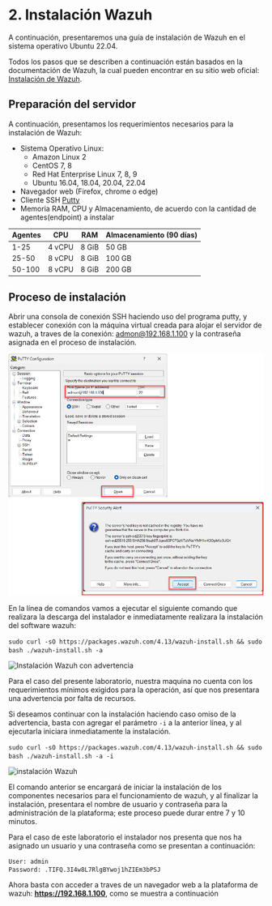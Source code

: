 # 2. Instalación Wazuh
A continuación, presentaremos una guía de instalación de Wazuh en el sistema operativo Ubuntu 22.04.


Todos los pasos que se describen a continuación están basados en la documentación de Wazuh, la cual pueden encontrar en su sitio web oficial: [Instalación de Wazuh](https://documentation.wazuh.com/current/installation-guide/index.html).

## Preparación del servidor
A continuación, presentamos los requerimientos necesarios para la instalación de Wazuh:
- Sistema Operativo Linux: 
  - Amazon Linux 2
  - CentOS 7, 8
  - Red Hat Enterprise Linux 7, 8, 9
  - Ubuntu 16.04, 18.04, 20.04, 22.04
- Navegador web (Firefox, chrome o edge)
- Cliente SSH [Putty](https://the.earth.li/~sgtatham/putty/latest/w64/putty.exe)
- Memoria RAM, CPU y Almacenamiento, de acuerdo con la cantidad de agentes(endpoint) a instalar

| Agentes | CPU | RAM | Almacenamiento (90 días) |
|-----------|-----------|-----------|-----------|
| 1-25 | 4 vCPU | 8 GiB | 50 GB |
| 25-50 | 8 vCPU | 8 GiB | 100 GB |
| 50-100 | 8 vCPU | 8 GiB | 200 GB |


## Proceso de instalación
Abrir una consola de conexión SSH haciendo uso del programa putty, y establecer conexión con la máquina virtual creada para alojar el servidor de wazuh, a traves de la conexión: admon@192.168.1.100 y la contraseña asignada en el proceso de instalación.

![Conexión a traves de Putty](https://github.com/hernandopena/Wazuh/blob/f088487f5339447e9d956de680fe8ced8d50eb16/2.%20Instalacion%20Wazuh/imagenes/conexion_putty.jpg)

En la línea de comandos vamos a ejecutar el siguiente comando que realizara la descarga del instalador e inmediatamente realizara la instalación del software wazuh:

```sudo curl -sO https://packages.wazuh.com/4.13/wazuh-install.sh && sudo bash ./wazuh-install.sh -a```

![Instalación Wazuh con advertencia](https://github.com/hernandopena/Wazuh/blob/d8ec2a8b8dbb2b61d67ab17713d805c6a96e1cd8/2.%20Instalacion%20Wazuh/imagenes/instalacion_wazuh_advertencia.jpg)

Para el caso del presente laboratorio, nuestra maquina no cuenta con los requerimientos mínimos exigidos para la operación, así que nos presentara una advertencia por falta de recursos.

Si deseamos continuar con la instalación haciendo caso omiso de la advertencia, basta con agregar el parámetro ```-i``` a la anterior línea, y al ejecutarla iniciara inmediatamente la instalación.

```sudo curl -sO https://packages.wazuh.com/4.13/wazuh-install.sh && sudo bash ./wazuh-install.sh -a -i```

![instalación Wazuh](https://github.com/hernandopena/Wazuh/blob/d8ec2a8b8dbb2b61d67ab17713d805c6a96e1cd8/2.%20Instalacion%20Wazuh/imagenes/instalacion_wazuh.jpg)

El comando anterior se encargará de iniciar la instalación de los componentes necesarios para el funcionamiento de wazuh, y al finalizar la instalación, presentara el nombre de usuario y contraseña para la administración de la plataforma; este proceso puede durar entre 7 y 10 minutos.

Para el caso de este laboratorio el instalador nos presenta que nos ha asignado un usuario y una contraseña como se presentan a continuación:

```
User: admin
Password: .TIFQ.3I4w8L7RlgBYwoj1hZIEm3bPSJ
```

Ahora basta con acceder a traves de un navegador web a la plataforma de wazuh: **https://192.168.1.100**, como se muestra a continuación
